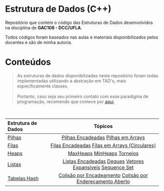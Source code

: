# Estrutura de Dados (C++)

Repositório que contém o código das Estruturas de Dados desenvolvidos na disciplina de **GAC108 - DCC/UFLA**.

Todos códigos foram baseados nas aulas e materiais disponibilizados pelos docentes e são de minha autoria.

# Conteúdos

> As estruturas de dados disponibilizadas neste repositório foram todas implementadas utilizando a abstração em TAD's, mais especificamente classes.
<br /><br />
Portanto, caso seja seu primeiro contato com esse paradigma de programação, recomendo que comece por [aqui](tads).

<br />

Estrutura de Dados | Tópicos
:-- | :--:
[Pilhas](pilha) | [Pilhas Encadeadas](pilha/pilhaEncadeada)     [Pilhas em Arrays](pilha/pilhaArr)
[Filas](fila) | [Filas Encadeadas](fila/filaEncadeada/)     [Filas em Arrays (Circulares)](fila/filaArr/)
[Heaps](heap) | [MaxHeaps](heap/maxHeap)        [MinHeaps](heap/minHeap)        [Torneios](heap/torneio)
[Listas](lista) | [Listas Encadeadas]()      [Deques]()      [Vetores Expansíveis]()     [Sequence Set]()
[Tabelas Hash]() | [Colisão por Encadeamento]()     [Colisão por Endereçamento Aberto]()